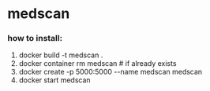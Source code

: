 # medscan
### how to install:
1. docker build -t medscan .
2. docker container rm medscan # if already exists
3. docker create -p 5000:5000 --name medscan medscan
4. docker start medscan
